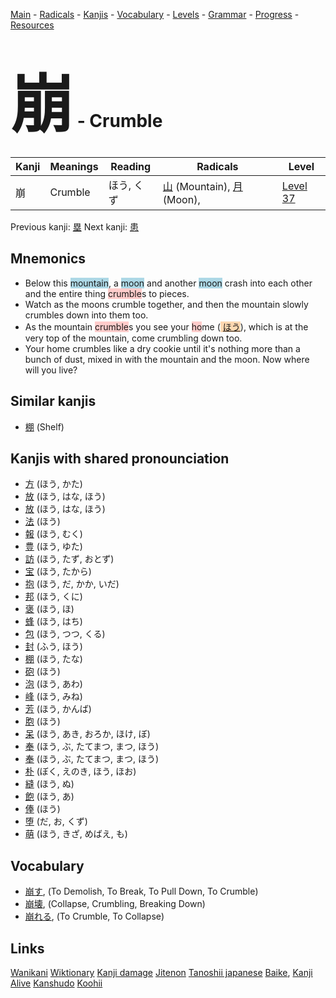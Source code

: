 <style> bigfont {font-size: 100px}</style>
[Main](../README.md) -
[Radicals](../radicals.md) -
[Kanjis](../kanjis.md) -
[Vocabulary](../vocabulary.md) -
[Levels](../levels.md) -
[Grammar](../grammar.md) - 
[Progress](../progress.md) -
[Resources](../resources.md)
# <bigfont> 崩</bigfont> - Crumble 

| Kanji | Meanings | Reading | Radicals | Level |
| --- | --- | --- | --- | --- |
| 崩 | Crumble | ほう, くず | [山](../radicals/山.md) (Mountain), [月](../radicals/月.md) (Moon),  | [Level 37](../levels/wk_level37.md) |

Previous kanji: [塁](塁.md) Next kanji: [患](患.md) 

## Mnemonics
 * Below this <span style="background-color:#ADD8E6"> mountain</span>, a <span style="background-color:#ADD8E6"> moon</span> and another <span style="background-color:#ADD8E6"> moon</span> crash into each other and the entire thing <span style="background-color:#ffcccb"> crumble</span>s to pieces.
* Watch as the moons crumble together, and then the mountain slowly crumbles down into them too.
* As the mountain <span style="background-color:#ffcccb"> crumble</span>s you see your <span style="background-color:#ffcccb"> ho</span>me (<span style="background-color:#fed8b1"> [ほう](https://jisho.org/search/ほう)</span>), which is at the very top of the mountain, come crumbling down too.
* Your home crumbles like a dry cookie until it's nothing more than a bunch of dust, mixed in with the mountain and the moon. Now where will you live?


## Similar kanjis
 * [棚](棚.md) (Shelf)



## Kanjis with shared pronounciation
 * [方](方.md) (ほう, かた)
* [放](放.md) (ほう, はな, ほう)
* [放](放.md) (ほう, はな, ほう)
* [法](法.md) (ほう)
* [報](報.md) (ほう, むく)
* [豊](豊.md) (ほう, ゆた)
* [訪](訪.md) (ほう, たず, おとず)
* [宝](宝.md) (ほう, たから)
* [抱](抱.md) (ほう, だ, かか, いだ)
* [邦](邦.md) (ほう, くに)
* [褒](褒.md) (ほう, ほ)
* [蜂](蜂.md) (ほう, はち)
* [包](包.md) (ほう, つつ, くる)
* [封](封.md) (ふう, ほう)
* [棚](棚.md) (ほう, たな)
* [砲](砲.md) (ほう)
* [泡](泡.md) (ほう, あわ)
* [峰](峰.md) (ほう, みね)
* [芳](芳.md) (ほう, かんば)
* [胞](胞.md) (ほう)
* [呆](呆.md) (ほう, あき, おろか, ほけ, ぼ)
* [奉](奉.md) (ほう, ぶ, たてまつ, まつ, ほう)
* [奉](奉.md) (ほう, ぶ, たてまつ, まつ, ほう)
* [朴](朴.md) (ぼく, えのき, ほう, ほお)
* [縫](縫.md) (ほう, ぬ)
* [飽](飽.md) (ほう, あ)
* [俸](俸.md) (ほう)
* [堕](堕.md) (だ, お, くず)
* [萌](萌.md) (ほう, きざ, めばえ, も)



## Vocabulary
 * [崩す](../vocabulary/崩.md), (To Demolish, To Break, To Pull Down, To Crumble)
* [崩壊](../vocabulary/崩.md), (Collapse, Crumbling, Breaking Down)
* [崩れる](../vocabulary/崩.md), (To Crumble, To Collapse)




## Links 


[Wanikani](https://www.wanikani.com/kanji/崩)
[Wiktionary](https://en.wiktionary.org/wiki/崩)
[Kanji damage](http://www.kanjidamage.com/kanji/search?utf8=✓&q=崩)
[Jitenon](https://jitenon.com/kanji/崩)
[Tanoshii japanese](https://www.tanoshiijapanese.com/dictionary/kanji.cfm?k=崩)
[Baike](https://baike.baidu.com/item/崩),
[Kanji Alive](https://app.kanjialive.com/崩)
[Kanshudo](https://www.kanshudo.com/searchmn?q=崩)
[Koohii](https://kanji.koohii.com/study/kanji/崩)

